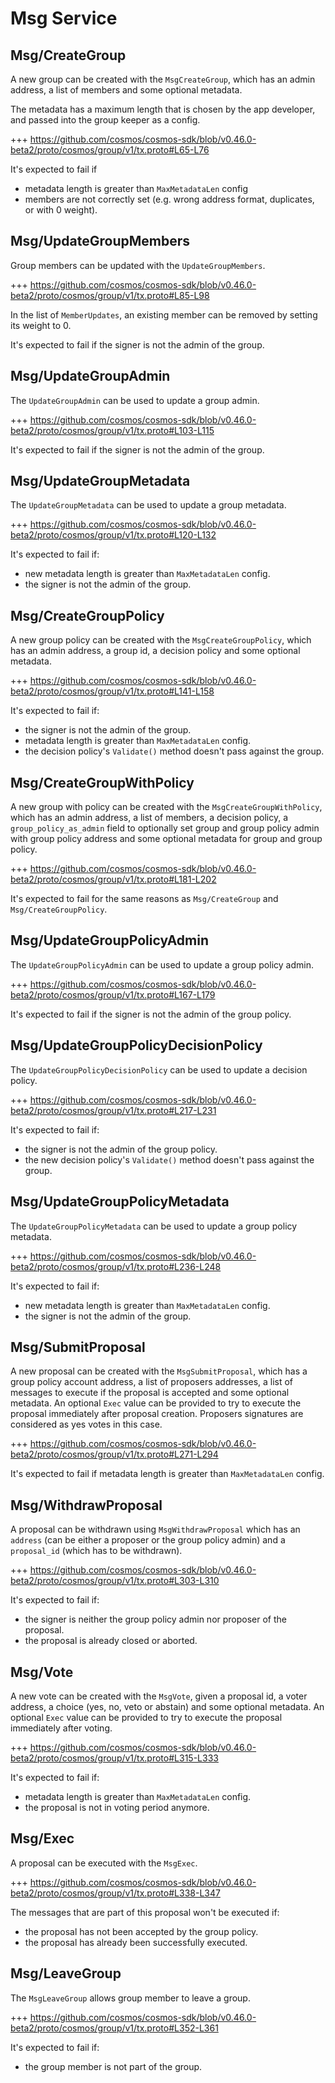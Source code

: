 <!--
order: 3
-->

# Msg Service

## Msg/CreateGroup

A new group can be created with the `MsgCreateGroup`, which has an admin address, a list of members and some optional metadata.

The metadata has a maximum length that is chosen by the app developer, and
passed into the group keeper as a config.

+++ https://github.com/cosmos/cosmos-sdk/blob/v0.46.0-beta2/proto/cosmos/group/v1/tx.proto#L65-L76

It's expected to fail if

- metadata length is greater than `MaxMetadataLen`
  config
- members are not correctly set (e.g. wrong address format, duplicates, or with 0 weight).

## Msg/UpdateGroupMembers

Group members can be updated with the `UpdateGroupMembers`.

+++ https://github.com/cosmos/cosmos-sdk/blob/v0.46.0-beta2/proto/cosmos/group/v1/tx.proto#L85-L98

In the list of `MemberUpdates`, an existing member can be removed by setting its weight to 0.

It's expected to fail if the signer is not the admin of the group.

## Msg/UpdateGroupAdmin

The `UpdateGroupAdmin` can be used to update a group admin.

+++ https://github.com/cosmos/cosmos-sdk/blob/v0.46.0-beta2/proto/cosmos/group/v1/tx.proto#L103-L115

It's expected to fail if the signer is not the admin of the group.

## Msg/UpdateGroupMetadata

The `UpdateGroupMetadata` can be used to update a group metadata.

+++ https://github.com/cosmos/cosmos-sdk/blob/v0.46.0-beta2/proto/cosmos/group/v1/tx.proto#L120-L132

It's expected to fail if:

- new metadata length is greater than `MaxMetadataLen` config.
- the signer is not the admin of the group.

## Msg/CreateGroupPolicy

A new group policy can be created with the `MsgCreateGroupPolicy`, which has an admin address, a group id, a decision policy and some optional metadata.

+++ https://github.com/cosmos/cosmos-sdk/blob/v0.46.0-beta2/proto/cosmos/group/v1/tx.proto#L141-L158

It's expected to fail if:

- the signer is not the admin of the group.
- metadata length is greater than `MaxMetadataLen` config.
- the decision policy's `Validate()` method doesn't pass against the group.

## Msg/CreateGroupWithPolicy

A new group with policy can be created with the `MsgCreateGroupWithPolicy`, which has an admin address, a list of members, a decision policy, a `group_policy_as_admin` field to optionally set group and group policy admin with group policy address and some optional metadata for group and group policy.

+++ https://github.com/cosmos/cosmos-sdk/blob/v0.46.0-beta2/proto/cosmos/group/v1/tx.proto#L181-L202

It's expected to fail for the same reasons as `Msg/CreateGroup` and `Msg/CreateGroupPolicy`.

## Msg/UpdateGroupPolicyAdmin

The `UpdateGroupPolicyAdmin` can be used to update a group policy admin.

+++ https://github.com/cosmos/cosmos-sdk/blob/v0.46.0-beta2/proto/cosmos/group/v1/tx.proto#L167-L179

It's expected to fail if the signer is not the admin of the group policy.

## Msg/UpdateGroupPolicyDecisionPolicy

The `UpdateGroupPolicyDecisionPolicy` can be used to update a decision policy.

+++ https://github.com/cosmos/cosmos-sdk/blob/v0.46.0-beta2/proto/cosmos/group/v1/tx.proto#L217-L231

It's expected to fail if:

- the signer is not the admin of the group policy.
- the new decision policy's `Validate()` method doesn't pass against the group.

## Msg/UpdateGroupPolicyMetadata

The `UpdateGroupPolicyMetadata` can be used to update a group policy metadata.

+++ https://github.com/cosmos/cosmos-sdk/blob/v0.46.0-beta2/proto/cosmos/group/v1/tx.proto#L236-L248

It's expected to fail if:

- new metadata length is greater than `MaxMetadataLen` config.
- the signer is not the admin of the group.

## Msg/SubmitProposal

A new proposal can be created with the `MsgSubmitProposal`, which has a group policy account address, a list of proposers addresses, a list of messages to execute if the proposal is accepted and some optional metadata.
An optional `Exec` value can be provided to try to execute the proposal immediately after proposal creation. Proposers signatures are considered as yes votes in this case.

+++ https://github.com/cosmos/cosmos-sdk/blob/v0.46.0-beta2/proto/cosmos/group/v1/tx.proto#L271-L294

It's expected to fail if metadata length is greater than `MaxMetadataLen` config.

## Msg/WithdrawProposal

A proposal can be withdrawn using `MsgWithdrawProposal` which has an `address` (can be either a proposer or the group policy admin) and a `proposal_id` (which has to be withdrawn).

+++ https://github.com/cosmos/cosmos-sdk/blob/v0.46.0-beta2/proto/cosmos/group/v1/tx.proto#L303-L310

It's expected to fail if:

- the signer is neither the group policy admin nor proposer of the proposal.
- the proposal is already closed or aborted.

## Msg/Vote

A new vote can be created with the `MsgVote`, given a proposal id, a voter address, a choice (yes, no, veto or abstain) and some optional metadata.
An optional `Exec` value can be provided to try to execute the proposal immediately after voting.

+++ https://github.com/cosmos/cosmos-sdk/blob/v0.46.0-beta2/proto/cosmos/group/v1/tx.proto#L315-L333

It's expected to fail if:

- metadata length is greater than `MaxMetadataLen` config.
- the proposal is not in voting period anymore.

## Msg/Exec

A proposal can be executed with the `MsgExec`.

+++ https://github.com/cosmos/cosmos-sdk/blob/v0.46.0-beta2/proto/cosmos/group/v1/tx.proto#L338-L347

The messages that are part of this proposal won't be executed if:

- the proposal has not been accepted by the group policy.
- the proposal has already been successfully executed.

## Msg/LeaveGroup

The `MsgLeaveGroup` allows group member to leave a group.

+++ https://github.com/cosmos/cosmos-sdk/blob/v0.46.0-beta2/proto/cosmos/group/v1/tx.proto#L352-L361

It's expected to fail if:

- the group member is not part of the group.
